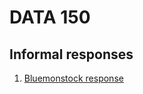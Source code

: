 # DATA 150

## Informal responses

1. [Bluemonstock response](https://yile-xu.github.io/DATA150/Response_1.html)
